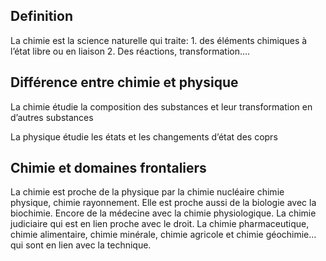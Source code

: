 ## Definition

La chimie est la science naturelle qui traite:
	1. des éléments chimiques à l’état libre ou en liaison
	2. Des réactions, transformation….

## Différence entre chimie et physique
La chimie étudie la composition des substances et leur transformation en d’autres substances

La physique étudie les états et les changements d’état des coprs

## Chimie et domaines frontaliers
La chimie est proche de la physique par la chimie nucléaire chimie physique, chimie rayonnement. Elle est proche aussi de la biologie avec la biochimie. Encore de la médecine avec la chimie physiologique. La chimie judiciaire qui est en lien proche avec le droit. La chimie pharmaceutique, chimie alimentaire, chimie minérale, chimie agricole et chimie géochimie… qui sont en lien avec la technique.

